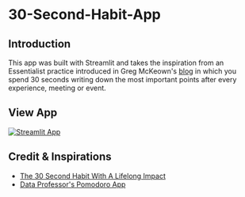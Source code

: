 # 30-Second-Habit-App


## Introduction
This app was built with Streamlit and takes the inspiration from an Essentialist practice introduced in Greg McKeown's [blog](https://gregmckeown.com/30-second-habit-lifelong-impact/) 
in which you spend 30 seconds writing down the most 
important points after every experience, meeting or event. 

## View App
[![Streamlit App](https://static.streamlit.io/badges/streamlit_badge_black_white.svg)](https://nguyenyenchi-30-second-habit-app-app-yxyi4j.streamlitapp.com/)

## Credit & Inspirations
- [The 30 Second Habit With A Lifelong Impact](https://gregmckeown.com/30-second-habit-lifelong-impact/)
- [Data Professor's Pomodoro App](https://github.com/dataprofessor/pomodoro-app)
